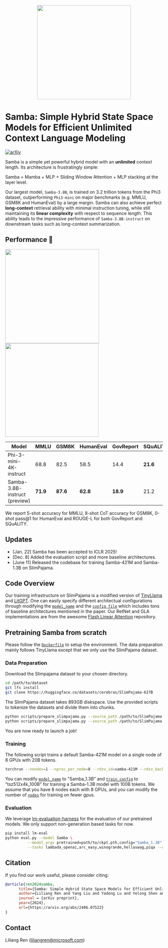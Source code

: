 
<div align="center">
  <img src="assets/Samba-pic.webp" width="300"/>
</div>


<h1 align="left"> Samba: Simple Hybrid State Space Models for Efficient Unlimited Context Language Modeling</h1>

[![arXiv](https://img.shields.io/badge/Paper-2406.07522-blue.svg?style=flat-square)](https://arxiv.org/abs/2406.07522)


Samba is a simple yet powerful hybrid model with an **unlimited** context length. Its architecture is frustratingly simple: 

Samba = Mamba + MLP + Sliding Window Attention + MLP stacking at the layer level.

Our largest model, `Samba-3.8B`, is trained on 3.2 trillion tokens from the Phi3 dataset, outperforming `Phi3-mini` on major benchmarks (e.g. MMLU, GSM8K and HumanEval) by a large margin. Samba can also achieve perfect **long-context** retrieval ability with minimal instruction tuning, while still maintaining its **linear complexity** with respect to sequence length. This ability leads to the impressive performance of `Samba-3.8B-instruct` on downstream tasks such as long-context summarization. 


## Performance :rocket:
<div align="left">
  <img src="assets/ppl.jpg" width="300"/>
  <img src="assets/gen_speed.jpg" width="298"/>
</div>


| Model                         | MMLU | GSM8K | HumanEval | GovReport | SQuALITY |
|-------------------------------|------|-------|-----------|-----------|----------|
| Phi-3-mini-4K-instruct   | 68.8 | 82.5  | 58.5      | 14.4      | **21.6**     |
| Samba-3.8B-instruct (preview)       | **71.9** | **87.6** | **62.8**      | **18.9**      | 21.2     |

We report 5-shot accuracy for MMLU, 8-shot CoT accuracy for GSM8K, 0-shot pass@1 for HumanEval and ROUGE-L for both GovReport and SQuALITY.
## Updates
- [Jan. 22] Samba has been accepted to ICLR 2025!
- [Dec. 8] Added the evaluation script and more baseline architectures.
- [June 11] Released the codebase for training Samba-421M and Samba-1.3B on SlimPajama. 


## Code Overview
Our training infrastructure on SlimPajama is a modified version of [TinyLlama](https://github.com/jzhang38/TinyLlama) and [LitGPT](https://github.com/Lightning-AI/litgpt). One can easily specify different architectual configurations through modifying the [`model_name`](pretrain.py#L30) and the [`config file`](lit_gpt/config.py) which includes tons of baseline architectures mentioned in the paper. Our RetNet and GLA implementations are from the awesome [Flash Linear Attention](https://github.com/sustcsonglin/flash-linear-attention) repository.


## Pretraining Samba from scratch
Please follow the [`Dockerfile`](Dockerfile) to setup the environment. The data preparation mainly follows TinyLlama except that we only use the SlimPajama dataset.

### Data Preparation

Download the Slimpajama dataset to your chosen directory.
```bash
cd /path/to/dataset
git lfs install
git clone https://huggingface.co/datasets/cerebras/SlimPajama-627B
```
The SlimPajama dataset takes 893GB diskspace. Use the provided scripts to tokenize the datasets and divide them into chunks.
```bash
python scripts/prepare_slimpajama.py --source_path /path/to/SlimPajama --tokenizer_path data/llama  --destination_path data/slim --split validation --percentage 1.0
python scripts/prepare_slimpajama.py --source_path /path/to/SlimPajama --tokenizer_path data/llama  --destination_path data/slim --split train --percentage 1.0
```
You are now ready to launch a job!

### Training
The following script trains a default Samba-421M model on a single node of 8 GPUs with 20B tokens.
```bash
torchrun --nnodes=1 --nproc_per_node=8 --rdzv_id=samba-421M --rdzv_backend=c10d  --rdzv_endpoint=${MASTER_ADDR}:${MASTER_PORT} pretrain.py --train_data_dir data/slim --val_data_dir data/slim 
```
You can modify [`model_name`](pretrain.py#L33) to "Samba_1.3B" and [`train_config`](pretrain.py#L34) to "tsz512x4k_100B" for training a Samba-1.3B model with 100B tokens. We assume that you have 8 nodes each with 8 GPUs, and you can modify the number of [`nodes`](pretrain.py#L43) for training on fewer gpus.

### Evaluation

We leverage [lm-evaluation-harness](https://github.com/EleutherAI/lm-evaluation-harness) for the evaluation of our pretrained models. We only support non-generation based tasks for now.
```bash
pip install lm-eval
python eval.py --model Samba \
          --model_args pretrained=path/to/ckpt.pth,config="Samba_1.3B" \
          --tasks lambada_openai,arc_easy,winogrande,hellaswag,piqa --device cuda:0 --batch_size 1 --trust_remote_code 
```




## Citation

If you find our work useful, please consider citing:

```bibtex
@article{ren2024samba,
      title={Samba: Simple Hybrid State Space Models for Efficient Unlimited Context Language Modeling}, 
      author={Liliang Ren and Yang Liu and Yadong Lu and Yelong Shen and Chen Liang and Weizhu Chen},
      journal = {arXiv preprint},
      year={2024},
      url={https://arxiv.org/abs/2406.07522}
}
```

## Contact

Liliang Ren (liliangren@microsoft.com)
